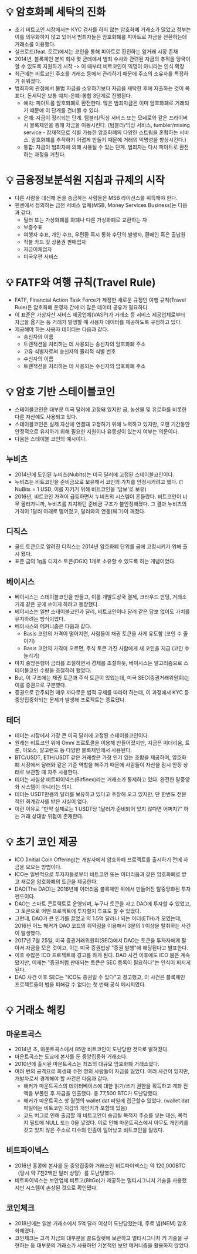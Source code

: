 # 💡 암호화폐 세탁의 진화

- 초기 비트코인 시장에서는 KYC 검사를 하지 않는 암호화폐 거래소가 많았고 정부는 이를 의무화하지 않고 있어서 범죄자들은 암호화폐를 피아트로 자금을 전환하는데 거래소를 이용했다.
- 실크로드(feat. 토르)에서는 코인을 통해 피아트로 환전하는 암거래 시장 존재
- 2014년, 블록체인 분석 회사 몇 군데에서 범죄 수사와 관련된 자금의 추적을 당국이 할 수 있도록 지원하기 시작 -> 이 때부터 비트코인이 익명이 아니라는 인식 확장
- 최근에는 비트코인 주소를 거래소 등에서 관리하기 때문에 주소의 소유자를 특정하기 쉬워졌다.
- 범죄자의 관점에서 불법 자금을 소유하기보다 자금을 세탁한 후에 지출하는 것이 목표다. 돈세탁은 보통 예치-은폐-통합 3단계로 진행된다.
  - 예치: 피아트를 암호화폐로 환전한다. 많은 범죄자금은 이미 암호화폐로 거래되기 때문에 이 단계를 건너뛸 수 있다.
  - 은폐: 자금이 정리되는 단계. 텀블러/믹싱 서비스 또는 모네로와 같은 프라이버시 블록체인을 통해 자금을 이동시킨다. (텀블러/믹싱 서비스, tumbler/mixing service - 잠재적으로 식별 가능한 암호화폐의 다양한 스트림을 혼합하는 서비스. 암호화폐를 추적하기 어렵게 만들기 때문에 거래의 익명성을 향상시킨다.)
  - 통합: 자금이 범죄자에 의해 사용될 수 있는 단계. 범죄자는 다시 피아트로 환전하는 과정을 거친다.
 
# 💡 금융정보분석원 지침과 규제의 시작

- 다른 사람을 대신해 돈을 송금하는 사람들은 MSB 라이선스를 취득해야 한다.
- 핀센에서 정의하는 금전 서비스 업체(MSB, Money Services Business)는 다음과 같다.
  - 딜러 또는 가상화폐를 화폐나 다른 가상화폐로 교환하는 자
  - 보증수표
  - 여행자 수표, 개인 수표, 우편환 혹시 통화 수단의 발행자, 환매인 혹은 출납원
  - 직불 카드 및 상품권 판매업자
  - 자금이체업자
  - 미국우편 서비스
 
# 💡 FATF와 여행 규칙(Travel Rule)

- FATF, Financial Action Task Force가 제정한 새로운 규정인 여행 규칙(Travel Rule)은 암호화폐 운영자 간에 더 많은 데이터 공유가 필요하다.
- 이 표준은 가상자산 서비스 제공업체(VASP)가 거래소 등 서비스 제공업체로부터 자금을 옮기는 등 거래가 발생할 때 사용자 데이터를 제공하도록 규정하고 있다.
- 제공해야 하는 사용자 데이터는 다음과 같다.
  - 송신자의 이름
  - 트랜잭션을 처리하는 데 사용되는 송신자의 암호화폐 주소
  - 고유 식별자로써 송신자의 물리적 식별 번호
  - 수신자의 이름
  - 트랜잭션을 처리하는 데 사용되는 수신자의 암호화폐 주소
 
# 💡 암호 기반 스테이블코인

- 스테이블코인은 대부분 미국 달러에 고정돼 있지만 금, 농산물 및 유로화를 비롯한 다른 자산에도 사용되고 있다.
- 스테이블코인은 실제 자산에 연결돼 고정하기 위해 노력하고 있지만, 오랜 기간동안 안정적으로 유지하기 위해 필요한 지원이나 유동성이 있는지 여부는 의문이다.
- 다음은 스테이블 코인의 예시이다.

## 누비츠

- 2014년에 도입된 누비츠(Nubits)는 미국 달러에 고정된 스테이블코인이다.
- 누비츠는 비트코인을 준비금으로 보유해서 코인의 가치를 안정시키려고 했다. (1 NuBits = 1 USD, 이를 지키기 위해 비트코인을 '담보'로 보유)
- 2016년, 비트코인 가격이 급등하면서 누비츠의 시스템이 흔들렸다. 비트코인이 너무 올라가니까, 누비츠를 지지하던 준비금 구조가 불안정해졌다. 그 결과 누비츠의 가격이 1달러 아래로 떨어졌고, 달러와의 연동(페그)이 깨졌다.

## 디직스

- 골드 토큰으로 알려진 디직스는 2014년 암호화폐 단위를 금에 고정시키기 위해 출시 됐다.
- 표준 금의 1g을 디지스 토큰(DGX) 1개로 소유할 수 있도록 하는 개념이었다.

## 베이시스

- 베이시스는 스테이블코인을 만들고, 이를 개발도상국 결제, 크라우드 펀딩, 거래소 거래 같은 곳에 쓰이게 하려고 등장했다.
- 베이시스는 일반 스테이블코인과 달리, 비트코인이나 달러 같은 담보 없이도 가치를 유지하려는 방식이었다.
- 베이시스의 메커니즘은 다음과 같다.
  - Basis 코인의 가격이 떨어지면, 사람들이 채권 토큰을 사게 유도함 (코인 수 줄이기)
  - Basis 코인의 가격이 오르면, 주식 토큰 가진 사람에게 새 코인을 지급 (코인 수 늘리기)
- 마치 중앙은행이 금리를 조절하면서 경제를 조절하듯, 베이시스는 알고리즘으로 스테이블코인 수량을 조절하려 했었다.
- But, 이 구조에는 채권 토큰과 주식 토큰이 있었는데, 미국 SEC(증권거래위원회)는 이를 증권으로 구분했다.
- 증권으로 간주되면 매우 까다로운 법적 규제를 따라야 하는데, 이 과정에서 KYC 등 중앙집중화되는 문제가 발생해 프로젝트는 종료됐다.

## 테더

- 테더는 시장에서 가장 큰 미국 달러에 고정된 스테이블코인이다.
- 원래는 비트코인 위에 Omni 프로토콜을 이용해 만들어졌지만, 지금은 이더리움, 트론, 이오스, 알고랜드 등 다양한 블록체인에서 사용된다.
- BTC/USDT, ETH/USDT 같은 거래쌍은 가장 인기 있는 조합을 제공하며, 암호화폐 시장에서 달러와 같은 기준 역할을 해주기 때문에 사람들이 자산을 잠시 안정 상태로 보관할 때 자주 사용한다.
- 테더는 사실상 비트파이넥스(Bitfinex)라는 거래소가 통제하고 있다. 완전한 탈중앙화 시스템이 아니라는 의미.
- 테더는 USDT만큼의 달러를 보유하고 있다고 주장해 오고 있지만, 단 한번도 전문적인 회계감사를 받은 사실이 없다.
- 이런 이유로 "만약 실제로는 1 USDT당 1달러가 준비되어 있지 않다면 어쩌지?" 하는 거래 상대방 위험이 존재한다.

# 💡 초기 코인 제공

- ICO (Initial Coin Offering)는 개발사에서 암호화폐 프로젝트를 출시하기 전에 자금을 모으는 방법이다.
- ICO는 일반적으로 투자자들로부터 비트코인 또는 이더리움과 같은 암호화폐로 받고 새로운 암호화폐의 토큰을 제공한다.
- DAO(The DAO)는 2016년에 이더리움 블록체인 위에서 만들어진 탈중앙화된 투자 펀드이다.
- DAO는 스마트 콘트랙트로 운영되며, 누구나 토큰을 사고 DAO에 투자할 수 있었고, 그 토큰으로 어떤 프로젝트에 투자할지 투표도 할 수 있었다.
- 그런데, DAO가 큰 인기를 끌었고 약 1.5억 달러나 되는 이더(ETH)가 모였는데, 2016년 어느 해커가 DAO 코드의 취약점을 이용해서 3분의 1 이상을 탈취하는 사건이 발생했다.
- 2017년 7월 25일, 미국 증권거래위원회(SEC)에서 DAO는 토큰을 투자자에게 팔아서 자금을 모은 것이고, 이는 미국 증권법상 "증권 발행"에 해당된다고 발표한다.
- 이후 수많은 ICO 프로젝트에 경고를 하게 된다. DAO 사건 이후에도 ICO 붐은 계속됐지만,	이제는 "증권처럼 판매되는 토큰은 SEC 등록이 필요하다"는 인식이 퍼지게 된다.
- DAO 사건 이후 SEC는 "ICO도 증권일 수 있다"고 경고했고, 이 사건은 블록체인 프로젝트들이 법을 피해갈 수 없다는 첫 번째 공식 메시지였다.

# 💡 거래소 해킹

## 마운트곡스

- 2014년 초, 마운트곡스에서 85만 비트코인이 도난당한 것으로 밝혀졌다.
- 마운트곡스는 도쿄에 본사를 둔 중앙집중화 거래소다.
- 2010년에 출시된 마운트곡스는 최초의 대규모 암호화폐 거래소였다.
- 여러 번의 공격으로 희생돼 수천 명의 사람들이 자금을 잃었다. 여러 사건이 있지만, 개발자로서 경계해야 할 사건은 다음과 같다.
  - 해커가 마운트곡스의 데이터베이스에 대한 읽기/쓰기 권한을 획득하고 계좌 잔액을 부풀린 후 자금을 인출했다. 총 77,500 BTC가 도난당했다.
  - 해커가 마운트곡스 핫 월렛의 wallet.dat 파일에 접근할수 있었다. (wallet.dat 파일에는 비트코인 지갑의 개인키가 포함돼 있음)
  - 코드 버그로 인해 출금할 때 비트코인이 송금될 목적지 주소를 넣는 대신, 목적지 필드에 NULL 또는 0을 넣었다. 이로 인해 마운트곡스에서 아무도 개인키를 갖고 있지 않은 주소로 다수의 인출이 일어났고 비트코인을 잃었다.
 
## 비트파이넥스

- 2016년 홍콩에 본사를 둔 중앙집중화 거래소인 비트파이넥스는 약 120,000BTC（당시 약 7천2백만 달러 상당）를 도난당했다.
- 비트파이넥스는 보안업체 비트고(8itGo)가 제공하는 멀티시그니처 기술을 사용했지만 시스템이 손상된 것으로 확인됐다.

## 코인체크

- 2018년에는 일본 거래소에서 5억 달러 이상이 도난당했는데, 주로 넴(NEM) 암호화폐였다.
- 코인체크는 고객 자금의 대부분을 콜드월렛에 보관하고 멀티시그니처 키 기술을 구현하는 등 대부분의 거래소가 사용하던 기본적인 보안 메커니즘을 활용하지 않았다.

